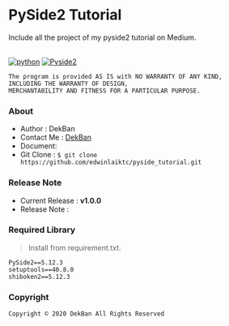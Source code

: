<div class="header">
  <h1><img src="" alt="" />PySide2 Tutorial</h1>
</div>

<div align="left">
	Include all the project of my pyside2 tutorial on Medium.
</div>
<br>

[![python](https://img.shields.io/badge/python-3.5%2B-yellowgreen.svg)](https://www.python.org/)
[![Pyside2](https://img.shields.io/badge/PySide2-5.12%2B-brightgreen.svg)](https://wiki.qt.io/Qt_for_Python)


    The program is provided AS IS with NO WARRANTY OF ANY KIND,
    INCLUDING THE WARRANTY OF DESIGN,
    MERCHANTABILITY AND FITNESS FOR A PARTICULAR PURPOSE.
    
### About
  * Author : DekBan
  * Contact Me : [DekBan]
  * Document: 
  * Git Clone : `$ git clone https://github.com/edwinlaiktc/pyside_tutorial.git`

### Release Note
* Current Release : __v1.0.0__
* Release Note : 
    
### Required Library

> Install from requirement.txt.
```
PySide2==5.12.3
setuptools==40.8.0
shiboken2==5.12.3
```

### Copyright
`Copyright © 2020 DekBan All Rights Reserved`
  
[DekBan]: <https://medium.com/@dekban>